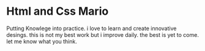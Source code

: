 # Html and Css Mario
 Putting Knowlege into practice. i love to learn and create innovative desings. 
this is not my best work but i improve daily. the best is yet to come. 
let me know what you think. 

